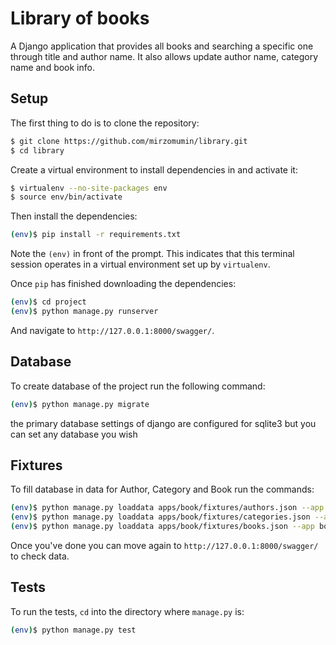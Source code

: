 # Library of books
A Django application that provides all books and searching a specific one through title and author name.
It also allows update author name, category name and book info.

## Setup

The first thing to do is to clone the repository:

```sh
$ git clone https://github.com/mirzomumin/library.git
$ cd library
```

Create a virtual environment to install dependencies in and activate it:

```sh
$ virtualenv --no-site-packages env
$ source env/bin/activate
```

Then install the dependencies:

```sh
(env)$ pip install -r requirements.txt
```
Note the `(env)` in front of the prompt. This indicates that this terminal
session operates in a virtual environment set up by `virtualenv`.

Once `pip` has finished downloading the dependencies:
```sh
(env)$ cd project
(env)$ python manage.py runserver
```
And navigate to `http://127.0.0.1:8000/swagger/`.


## Database

To create database of the project run the following command:
```sh
(env)$ python manage.py migrate
```
the primary database settings of django are configured for sqlite3 but
you can set any database you wish

## Fixtures

To fill database in data for Author, Category and Book run the commands:
```sh
(env)$ python manage.py loaddata apps/book/fixtures/authors.json --app book.author
(env)$ python manage.py loaddata apps/book/fixtures/categories.json --app book.category
(env)$ python manage.py loaddata apps/book/fixtures/books.json --app book.book
```

Once you've done you can move again to `http://127.0.0.1:8000/swagger/` to check data.


## Tests

To run the tests, `cd` into the directory where `manage.py` is:
```sh
(env)$ python manage.py test
```
